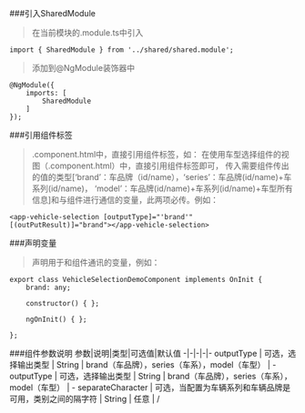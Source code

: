 ###引入SharedModule
> 在当前模块的.module.ts中引入

    import { SharedModule } from '../shared/shared.module';

> 添加到@NgModule装饰器中

    @NgModule({ 
        imports: [ 
            SharedModule 
        ] 
    });

###引用组件标签
> .component.html中，直接引用组件标签，如：
> 在使用车型选择组件的视图（.component.html）中，直接引用组件标签即可， 传入需要组件传出的值的类型[‘brand’：车品牌（id/name），‘series’：车品牌(id/name)+车系列(id/name)， ‘model’：车品牌(id/name)+车系列(id/name)+车型所有信息]和与组件进行通信的变量，此两项必传。例如：

    <app-vehicle-selection [outputType]="'brand'" [(outPutResult)]="brand"></app-vehicle-selection>

###声明变量 
> 声明用于和组件通讯的变量，例如：

    export class VehicleSelectionDemoComponent implements OnInit { 
        brand: any; 

        constructor() { }; 

        ngOnInit() { }; 

    };

###组件参数说明
参数|说明|类型|可选值|默认值
-|-|-|-|-
outputType | 可选，选择输出类型 | String | brand（车品牌），series（车系），model（车型） | -
outputType | 可选，选择输出类型 | String | brand（车品牌），series（车系），model（车型） | -
separateCharacter | 可选，当配置为车辆系列和车辆品牌是可用，类别之间的隔字符 | String | 任意 | /